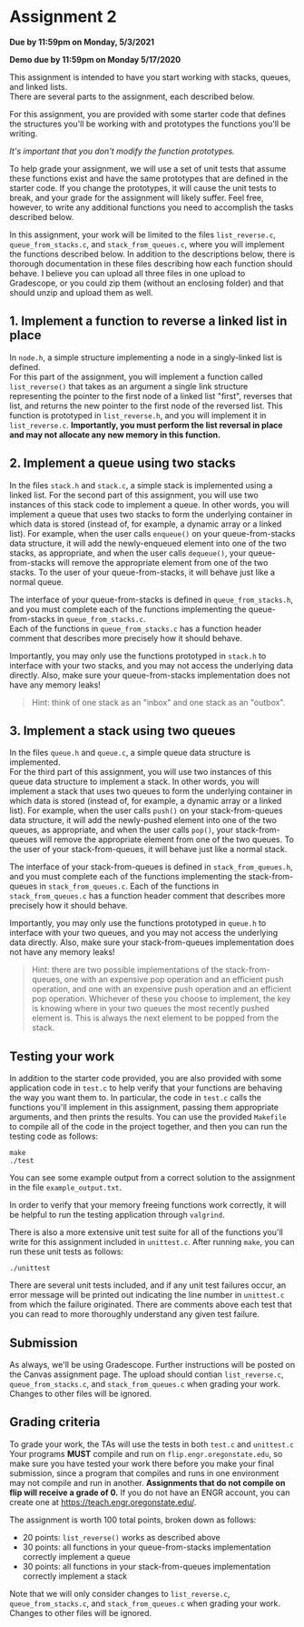 # Assignment 2
**Due by 11:59pm on Monday, 5/3/2021**

**Demo due by 11:59pm on Monday 5/17/2020**

This assignment is intended to have you start working with stacks, queues, and linked lists.  
There are several parts to the assignment, each described below.

For this assignment, you are provided with some starter code that defines the structures 
you'll be working with and prototypes the functions you'll be writing.  

*It's important that you don't modify the function prototypes.*  

To help grade your assignment, we will use a set of unit tests that assume these functions
exist and have the same prototypes that are defined in the starter code.  If you change the
prototypes, it will cause the unit tests to break, and your grade for the assignment will 
likely suffer.  Feel free, however, to write any additional functions you need to accomplish 
the tasks described below.

In this assignment, your work will be limited to the files `list_reverse.c`, 
`queue_from_stacks.c`, and `stack_from_queues.c`, where you will implement the functions 
described below. In addition to the descriptions below, there is thorough documentation 
in these files describing how each function should behave. I believe you can upload all three files 
in one upload to Gradescope, or you could zip them (without an enclosing folder) and that should
unzip and upload them as well. 

## 1. Implement a function to reverse a linked list in place

In `node.h`, a simple structure implementing a node in a singly-linked list is defined.  
For this part of the assignment, you will implement a function called `list_reverse()` that 
takes as an argument a single link structure representing the pointer to the first node of a 
linked list "first", reverses that list, and returns the new pointer to the first node of 
the reversed list.  This function is prototyped in `list_reverse.h`, and you will implement 
it in `list_reverse.c`.  **Importantly, you must perform the list reversal in place and may 
not allocate any new memory in this function.**

## 2. Implement a queue using two stacks

In the files `stack.h` and `stack.c`, a simple stack is implemented using a linked list.
For the second part of this assignment, you will use two instances of this stack code to 
implement a queue.  In other words, you will implement a queue that uses two stacks to 
form the underlying container in which data is stored (instead of, for example, a dynamic 
array or a linked list).  For example, when the user calls `enqueue()` on your 
queue-from-stacks data structure, it will add the newly-enqueued element into one of the 
two stacks, as appropriate, and when the user calls `dequeue()`, your queue-from-stacks will 
remove the appropriate element from one of the two stacks.  To the user of your queue-from-stacks, 
it will behave just like a normal queue.

The interface of your queue-from-stacks is defined in `queue_from_stacks.h`, and you must 
complete each of the functions implementing the queue-from-stacks in `queue_from_stacks.c`.  
Each of the functions in `queue_from_stacks.c` has a function header comment that describes 
more precisely how it should behave.

Importantly, you may only use the functions prototyped in `stack.h` to interface with your 
two stacks, and you may not access the underlying data directly.  Also, make sure your 
queue-from-stacks implementation does not have any memory leaks!

> Hint: think of one stack as an "inbox" and one stack as an "outbox".

## 3. Implement a stack using two queues

In the files `queue.h` and `queue.c`, a simple queue data structure is implemented.  
For the third part of this assignment, you will use two instances of this queue data structure 
to implement a stack.  In other words, you will implement a stack that uses two queues to form 
the underlying container in which data is stored (instead of, for example, a dynamic array or a 
linked list).  For example, when the user calls `push()` on your stack-from-queues data structure, 
it will add the newly-pushed element into one of the two queues, as appropriate, and when the 
user calls `pop()`, your stack-from-queues will remove the appropriate element from one of the 
two queues.  To the user of your stack-from-queues, it will behave just like a normal stack.

The interface of your stack-from-queues is defined in `stack_from_queues.h`, and you must complete 
each of the functions implementing the stack-from-queues in `stack_from_queues.c`.  Each of the 
functions in `stack_from_queues.c` has a function header comment that describes more precisely how 
it should behave.

Importantly, you may only use the functions prototyped in `queue.h` to interface with your two queues, 
and you may not access the underlying data directly.  Also, make sure your stack-from-queues 
implementation does not have any memory leaks!

> Hint: there are two possible implementations of the stack-from-queues, one with an expensive pop 
operation and an efficient push operation, and one with an expensive push operation and an efficient 
pop operation.  Whichever of these you choose to implement, the key is knowing where in your two 
queues the most recently pushed element is.  This is always the next element to be popped from the stack.

## Testing your work

In addition to the starter code provided, you are also provided with some application code in `test.c` 
to help verify that your functions are behaving the way you want them to.  In particular, the code in 
`test.c` calls the functions you'll implement in this assignment, passing them appropriate arguments, 
and then prints the results.  You can use the provided `Makefile` to compile all of the code in the 
project together, and then you can run the testing code as follows:

```
make
./test
```

You can see some example output from a correct solution to the assignment in the file `example_output.txt`.

In order to verify that your memory freeing functions work correctly, it will be helpful to run the 
testing application through `valgrind`.

There is also a more extensive unit test suite for all of the functions you'll write for this assignment 
included in `unittest.c`.  After running `make`, you can run these unit tests as follows:

```
./unittest
```

There are several unit tests included, and if any unit test failures occur, an error message will be 
printed out indicating the line number in `unittest.c` from which the failure originated.  There are 
comments above each test that you can read to more thoroughly understand any given test failure.

## Submission

As always, we'll be using Gradescope. Further instructions will be posted on the Canvas assignment page.
The upload should contian `list_reverse.c`, `queue_from_stacks.c`, and 
`stack_from_queues.c` when grading your work.  Changes to other files will be ignored.


## Grading criteria

To grade your work, the TAs will use the tests in both `test.c` and `unittest.c` Your programs **MUST** 
compile and run on `flip.engr.oregonstate.edu`, so make sure you have tested your work there before you 
make your final submission, since a program that compiles and runs in one environment may not compile 
and run in another.  **Assignments that do not compile on flip will receive a grade of 0.**  If you do 
not have an ENGR account, you can create one at https://teach.engr.oregonstate.edu/.

The assignment is worth 100 total points, broken down as follows:

* 20 points: `list_reverse()` works as described above
* 30 points: all functions in your queue-from-stacks implementation correctly implement a queue
* 30 points: all functions in your stack-from-queues implementation correctly implement a stack

Note that we will only consider changes to `list_reverse.c`, `queue_from_stacks.c`, and 
`stack_from_queues.c` when grading your work.  Changes to other files will be ignored.
